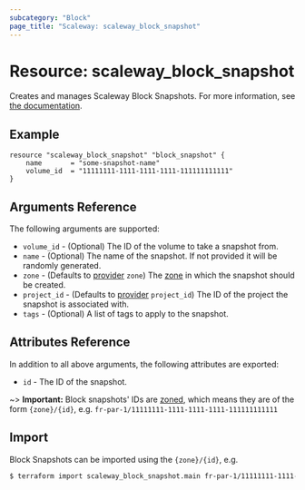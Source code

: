 ```yaml
---
subcategory: "Block"
page_title: "Scaleway: scaleway_block_snapshot"
---
```


# Resource: scaleway_block_snapshot

Creates and manages Scaleway Block Snapshots.
For more information, see [the documentation](https://www.scaleway.com/en/developers/api/block/).

## Example

```hcl
resource "scaleway_block_snapshot" "block_snapshot" {
    name       = "some-snapshot-name"
    volume_id  = "11111111-1111-1111-1111-111111111111"
}
```

## Arguments Reference

The following arguments are supported:

- `volume_id` - (Optional) The ID of the volume to take a snapshot from.
- `name` - (Optional) The name of the snapshot. If not provided it will be randomly generated.
- `zone` - (Defaults to [provider](../index.md#zone) `zone`) The [zone](../guides/regions_and_zones.md#zones) in which the snapshot should be created.
- `project_id` - (Defaults to [provider](../index.md#project_id) `project_id`) The ID of the project the snapshot is associated with.
- `tags` - (Optional) A list of tags to apply to the snapshot.

## Attributes Reference

In addition to all above arguments, the following attributes are exported:

- `id` - The ID of the snapshot.

~> **Important:** Block snapshots' IDs are [zoned](../guides/regions_and_zones.md#resource-ids), which means they are of the form `{zone}/{id}`, e.g. `fr-par-1/11111111-1111-1111-1111-111111111111`

## Import

Block Snapshots can be imported using the `{zone}/{id}`, e.g.

```bash
$ terraform import scaleway_block_snapshot.main fr-par-1/11111111-1111-1111-1111-111111111111
```
